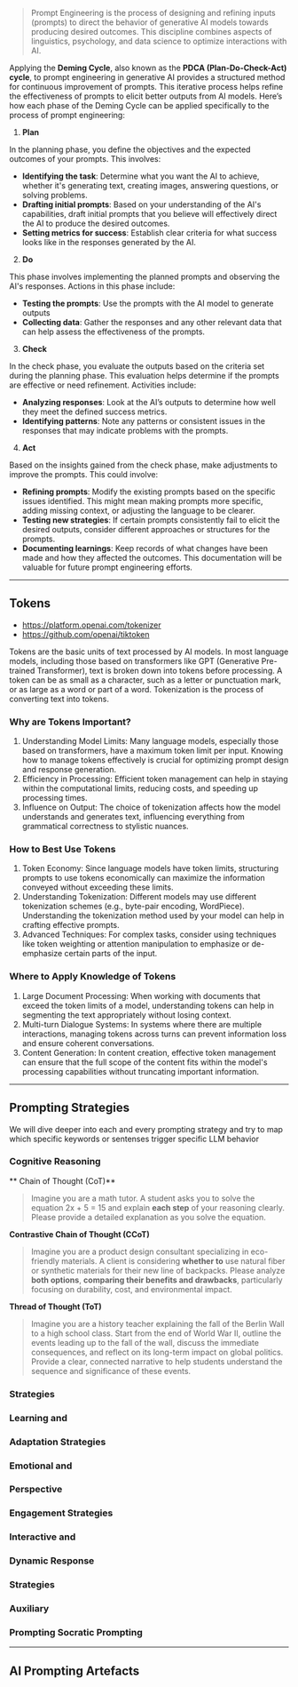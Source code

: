 > Prompt Engineering is the process of designing and refining inputs (prompts) to direct the behavior of generative AI models towards producing desired outcomes. This discipline combines aspects of linguistics, psychology, and data science to optimize interactions with AI.

Applying the **Deming Cycle**, also known as the **PDCA (Plan-Do-Check-Act) cycle**, to prompt engineering in generative AI provides a structured method for continuous improvement of prompts. This iterative process helps refine the effectiveness of prompts to elicit better outputs from AI models. Here’s how each phase of the Deming Cycle can be applied specifically to the process of prompt engineering:

1. **Plan**

In the planning phase, you define the objectives and the expected outcomes of your prompts. This involves:

- **Identifying the task**: Determine what you want the AI to achieve, whether it's generating text, creating images, answering questions, or solving problems.
- **Drafting initial prompts**: Based on your understanding of the AI's capabilities, draft initial prompts that you believe will effectively direct the AI to produce the desired outcomes.
- **Setting metrics for success**: Establish clear criteria for what success looks like in the responses generated by the AI.

2. **Do**

This phase involves implementing the planned prompts and observing the AI's responses. Actions in this phase include:

- **Testing the prompts**: Use the prompts with the AI model to generate outputs
- **Collecting data**: Gather the responses and any other relevant data that can help assess the effectiveness of the prompts.

3. **Check**

In the check phase, you evaluate the outputs based on the criteria set during the planning phase. This evaluation helps determine if the prompts are effective or need refinement. Activities include:

- **Analyzing responses**: Look at the AI’s outputs to determine how well they meet the defined success metrics.
- **Identifying patterns**: Note any patterns or consistent issues in the responses that may indicate problems with the prompts.

4. **Act**

Based on the insights gained from the check phase, make adjustments to improve the prompts. This could involve:

- **Refining prompts**: Modify the existing prompts based on the specific issues identified. This might mean making prompts more specific, adding missing context, or adjusting the language to be clearer.
- **Testing new strategies**: If certain prompts consistently fail to elicit the desired outputs, consider different approaches or structures for the prompts.
- **Documenting learnings**: Keep records of what changes have been made and how they affected the outcomes. This documentation will be valuable for future prompt engineering efforts.

---

## Tokens

- https://platform.openai.com/tokenizer
- https://github.com/openai/tiktoken

Tokens are the basic units of text processed by AI models. In most language models, including those based on transformers like GPT (Generative Pre-trained Transformer), text is broken down into tokens before processing. A token can be as small as a character, such as a letter or punctuation mark, or as large as a word or part of a word. Tokenization is the process of converting text into tokens.

### Why are Tokens Important?

1. Understanding Model Limits: Many language models, especially those based on transformers, have a maximum token limit per input. Knowing how to manage tokens effectively is crucial for optimizing prompt design and response generation.
2. Efficiency in Processing: Efficient token management can help in staying within the computational limits, reducing costs, and speeding up processing times.
3. Influence on Output: The choice of tokenization affects how the model understands and generates text, influencing everything from grammatical correctness to stylistic nuances.

### How to Best Use Tokens

1. Token Economy: Since language models have token limits, structuring prompts to use tokens economically can maximize the information conveyed without exceeding these limits.
2. Understanding Tokenization: Different models may use different tokenization schemes (e.g., byte-pair encoding, WordPiece). Understanding the tokenization method used by your model can help in crafting effective prompts.
3. Advanced Techniques: For complex tasks, consider using techniques like token weighting or attention manipulation to emphasize or de-emphasize certain parts of the input.

### Where to Apply Knowledge of Tokens

1. Large Document Processing: When working with documents that exceed the token limits of a model, understanding tokens can help in segmenting the text appropriately without losing context.
2. Multi-turn Dialogue Systems: In systems where there are multiple interactions, managing tokens across turns can prevent information loss and ensure coherent conversations.
3. Content Generation: In content creation, effective token management can ensure that the full scope of the content fits within the model's processing capabilities without truncating important information.

---

## Prompting Strategies

We will dive deeper into each
and every prompting strategy and try to map which specific keywords or sentenses trigger specific LLM behavior

### Cognitive Reasoning

** Chain of Thought (CoT)**

> Imagine you are a math tutor. A student asks you to solve the equation 2x + 5 = 15 and explain **each step** of your reasoning clearly. Please provide a detailed explanation as you solve the equation.

**Contrastive Chain of Thought (CCoT)**

> Imagine you are a product design consultant specializing in eco-friendly materials. A client is considering **whether to** use natural fiber or synthetic materials for their new line of backpacks. Please analyze **both options**, **comparing their benefits and drawbacks**, particularly focusing on durability, cost, and environmental impact.

**Thread of Thought (ToT)**

> Imagine you are a history teacher explaining the fall of the Berlin Wall to a high school class. Start from the end of World War II, outline the events leading up to the fall of the wall, discuss the immediate consequences, and reflect on its long-term impact on global politics. Provide a clear, connected narrative to help students understand the sequence and significance of these events.

### Strategies

### Learning and

### Adaptation Strategies

### Emotional and

### Perspective

### Engagement Strategies

### Interactive and

### Dynamic Response

### Strategies

### Auxiliary

### Prompting Socratic Prompting

---

## AI Prompting Artefacts
